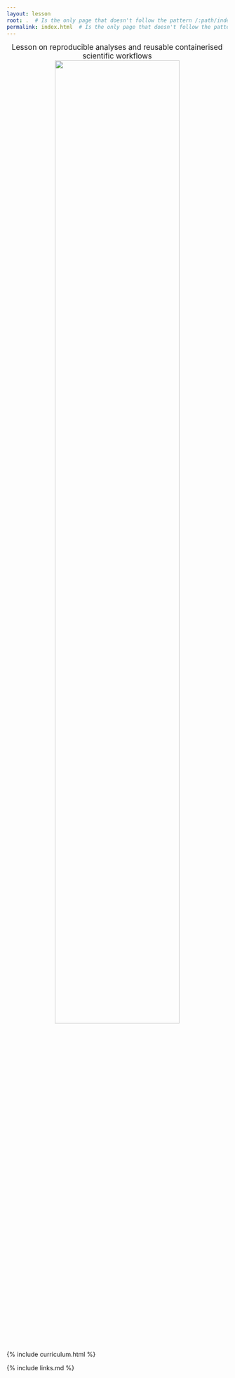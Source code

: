```yaml
---
layout: lesson
root: .  # Is the only page that doesn't follow the pattern /:path/index.html
permalink: index.html  # Is the only page that doesn't follow the pattern /:path/index.html
---
```


<center>
  <big>Lesson on reproducible analyses and reusable containerised scientific workflows</big>
  <img src="fig/reana-platform-20181202.png" align="middle" height="75%" width="75%">
</center>

{% include curriculum.html %}

{% include links.md %}
